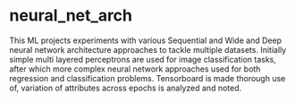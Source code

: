 # neural_net_arch
This ML projects experiments with various Sequential and Wide and Deep neural network architecture approaches to tackle multiple datasets. Initially simple multi layered perceptrons are used for image classification tasks, after which more complex neural network approaches used for both regression and classification problems. Tensorboard is made thorough use of, variation of attributes across epochs is analyzed and noted.
